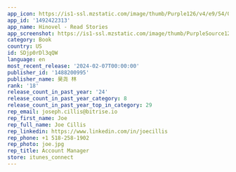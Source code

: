 ```yaml
---
app_icon: https://is1-ssl.mzstatic.com/image/thumb/Purple126/v4/e9/54/04/e9540428-41ba-0143-32af-dd6a78ad9f1e/AppIcon-1x_U007emarketing-0-7-0-0-85-220-0.png/1024x1024bb.png
app_id: '1492422313'
app_name: Hinovel - Read Stories
app_screenshot: https://is1-ssl.mzstatic.com/image/thumb/PurpleSource124/v4/46/65/bf/4665bf69-6d13-c87d-e7cf-e30a2baf35c6/89fd0b52-a62c-46f3-b709-abd2e0b43244_1.png/1242x2688bb.png
category: Book
country: US
id: SDjp0rDl3qQW
language: en
most_recent_release: '2024-02-07T00:00:00'
publisher_id: '1488200995'
publisher_name: 昊尧 林
rank: '18'
release_count_in_past_year: '24'
release_count_in_past_year_category: 8
release_count_in_past_year_top_in_category: 29
rep_email: joseph.cillis@bitrise.io
rep_first_name: Joe
rep_full_name: Joe Cillis
rep_linkedin: https://www.linkedin.com/in/joecillis
rep_phone: +1 518-258-1902
rep_photo: joe.jpg
rep_title: Account Manager
store: itunes_connect
---
```

